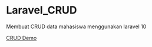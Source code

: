 # Laravel_CRUD
 Membuat CRUD data mahasiswa menggunakan laravel 10

[CRUD Demo](https://anugrahbimantara.my.id)
